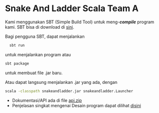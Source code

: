 # Snake And Ladder Scala Team A

Kami menggunakan SBT (Simple Build Tool) untuk meng-___compile___ program kami.
SBT bisa di download di [sini](http://www.scala-sbt.org/).

Bagi pengguna SBT, dapat menjalankan
```bash
  sbt run
```
untuk menjalankan program atau
```bash
sbt package
```
untuk membuat file .jar baru.

Atau dapat langsung menjalankan .jar yang ada, dengan
```bash
scala -classpath snakeandladder.jar snakeandladder.Launcher
```

* Dokumentasi/API ada di file [api.zip](api.zip)
* Penjelasan singkat mengenai Desain program dapat dilihat [disini](DesainSnakeAndLadder.md)
